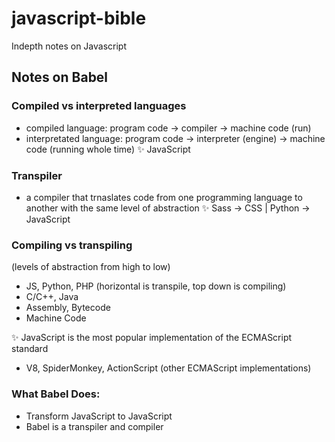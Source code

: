# javascript-bible

Indepth notes on Javascript

## Notes on Babel

### Compiled vs interpreted languages

- compiled language: program code -> compiler -> machine code (run)
- interpretated language: program code -> interpreter (engine) -> machine code (running whole time) ✨ JavaScript

### Transpiler

- a compiler that trnaslates code from one programming language to another with the same level of abstraction ✨ Sass -> CSS | Python -> JavaScript

### Compiling vs transpiling

(levels of abstraction from high to low)

- JS, Python, PHP (horizontal is transpile, top down is compiling)
- C/C++, Java
- Assembly, Bytecode
- Machine Code

✨ JavaScript is the most popular implementation of the ECMAScript standard

- V8, SpiderMonkey, ActionScript (other ECMAScript implementations)

### What Babel Does:

- Transform JavaScript to JavaScript
- Babel is a transpiler and compiler
